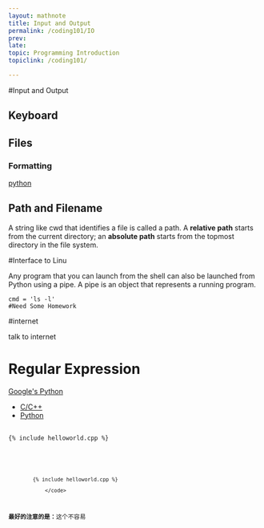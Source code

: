 ```yaml
---
layout: mathnote
title: Input and Output
permalink: /coding101/IO
prev: 
late: 
topic: Programming Introduction
topiclink: /coding101/

---
```


#Input and Output

## Keyboard

## Files

### Formatting

[python](http://docs.python.org/2/library/stdtypes.html#string-formatting.)

## Path and Filename

A string like cwd that identifies a file is called a path. A **relative path** starts from the current directory; an **absolute path** starts from the topmost directory in the file system.


#Interface to Linu

Any program that you can launch from the shell can also be launched from Python using a pipe. A pipe is an object that represents a running program.

```
cmd = 'ls -l'
#Need Some Homework
```

#internet

talk to internet

# Regular Expression

[Google's Python](https://developers.google.com/edu/python/regular-expressions)

<div>
  <!-- Nav tabs -->
  <ul class="nav nav-tabs" role="tablist">
    <li role="presentation" class="active"><a href="#cpp" aria-controls="cpp" role="tab" data-toggle="tab">C/C++</a></li>
    <li role="presentation"><a href="#python" aria-controls="python" role="tab" data-toggle="tab">Python</a></li>
  </ul>

  <!-- Tab panes -->
  <div class="tab-content">
    <div role="tabpanel" class="tab-pane active" id="cpp">
    		<pre> <code class="c++">
{% include helloworld.cpp %}
				</code></pre>
	</div>
    <div role="tabpanel" class="tab-pane" id="python"> 	
    		<pre> <code class="python">

            {% include helloworld.cpp %}

				</code>
<p><strong>最好的注意的是：</strong>这个不容易</p> 	
		</pre>   	
    </div>
  </div>

</div>



